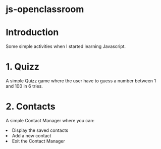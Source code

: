 # js-openclassroom

<h1>Introduction</h1>

Some simple activities when I started learning Javascript.

<h1>1. Quizz </h1>
<p>A simple Quizz game where the user have to guess a number between 1 and 100 in 6 tries.</p>
  
<h1>2. Contacts </h1>
<p> A simple Contact Manager where you can:
  <li>Display the saved contacts</li>
  <li>Add a new contact</li>
  <li>Exit the Contact Manager</li>
</p>
